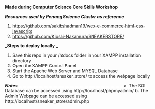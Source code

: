 **Made during Computer Science Core Skills Workshop**


_**Resources used by Penang Science Cluster as reference**_
1. https://github.com/sakibshadman19/web-e-commerce-html-css-javascript
2. https://github.com/Kioshi-Nakamura/SNEAKERSTORE/

**_Steps to deploy locally _**
1. Save this repo in your /htdocs folder in your XAMPP installation directory 
2. Open the XAMPP Control Panel 
3. Start the Apache Web Server and MYSQL Database
4. Go to http://localhost/sneaker_store/ to access the webpage locally

**_Notes_**
....................................................................................
a. The SQL Database can be accessed using http://localhost/phpmyadmin/
b. The Admin Webpage can be accessed using http://localhost/sneaker_store/admin.php
